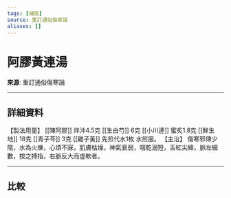 ```yaml
---
tags: [補陰]
source: 重訂通俗傷寒論
aliases: []
---
```


# 阿膠黃連湯

**來源**: 重訂通俗傷寒論  

---

## 詳細資料
【製法用量】 [[陳阿膠]] 烊沖4.5克 [[生白芍]] 6克 [[小川連]] 蜜炙1.8克 [[鮮生地]] 18克 [[青子芩]] 3克 [[雞子黃]] 先煎代水1枚
水煎服。
【主治】
傷寒邪傳少陰，水為火爍，心煩不寐，肌膚枯燥，神氣衰弱，咽乾溺短，舌紅尖絳，脈左細數，按之搏指，右脈反大而虛軟者。

---

## 比較
